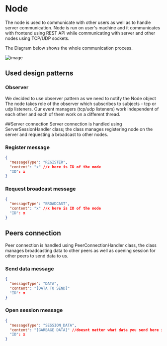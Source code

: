 # Node
The node is used to communicate with other users as well as to handle server communication. Node is run on user's machine and it communicates with frontend using REST API while communicating with server and other nodes using TCP/UDP sockets.

The Diagram below shows the whole communication process.


![image](https://user-images.githubusercontent.com/30171233/146049650-fed3be71-1bf9-4b75-8acf-44dd469dbc6f.png)


## Used design patterns

### Observer

We decided to use observer pattern as we need to notify the Node object 
The node takes role of the observer which subscribes to subjects - tcp or udp listeners.
Our event managers (tcp/udp listeners) work independent of each other and each of them work on a different thread.

##Server connection
Server connection is handled using ServerSessionHandler class; the class manages registering node on the server and requesting a broadcast to other nodes.

### Register message 
```JSON
{
  "messageType": "REGISTER",
  "content": "x" //x here is ID of the node
  "ID": x
}
```

### Request broadcast message
```JSON
{
  "messageType": "BROADCAST",
  "content": "x" //x here is ID of the node
  "ID": x
}
```

## Peers connection
Peer connection is handled using PeerConnectionHandler class, the class manages broadcasting data to other peers as well as opening session for other peers to send data to us.

### Send data message
```JSON
{
  "messageType": "DATA",
  "content": "[DATA TO SEND]"
  "ID": x
}
```

### Open session message
```JSON
{
  "messageType": "SESSION_DATA",
  "content": "[GARBAGE DATA]" //doesnt matter what data you send here it just has to be sent
  "ID": x
}
```



